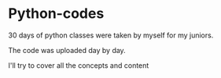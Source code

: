 # Python-codes

30 days of python classes were taken by myself for my juniors.

The code was uploaded day by day.

I'll try to cover all the concepts and content
